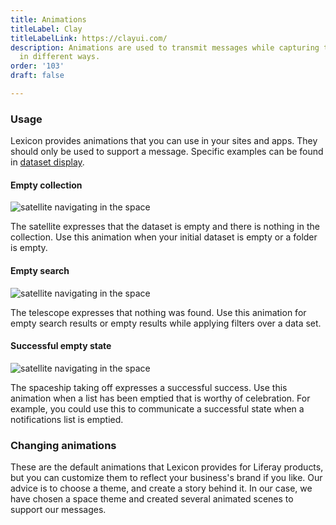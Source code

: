 ```yaml
---
title: Animations
titleLabel: Clay
titleLabelLink: https://clayui.com/
description: Animations are used to transmit messages while capturing the user's attention
  in different ways.
order: '103'
draft: false

---
```

### Usage

Lexicon provides animations that you can use in your sites and apps. They should only be used to support a message. Specific examples can be found in [dataset display](../core-components/dataset-display).

#### Empty collection

![satellite navigating in the space](/images/lexicon/empty_state.gif)

The satellite expresses that the dataset is empty and there is nothing in the collection.
Use this animation when your initial dataset is empty or a folder is empty.

#### Empty search

![satellite navigating in the space](/images/lexicon/search_state.gif)

The telescope expresses that nothing was found.
Use this animation for empty search results or empty results while applying filters over a data set.

#### Successful empty state

![satellite navigating in the space](/images/lexicon/success_state.gif)

The spaceship taking off expresses a successful success.
Use this animation when a list has been emptied that is worthy of celebration. For example, you could use this to communicate a successful state when a notifications list is emptied.

### Changing animations

These are the default animations that Lexicon provides for Liferay products, but you can customize them to reflect your business's brand if you like. Our advice is to choose a theme, and create a story behind it. In our case, we have chosen a space theme and created several animated scenes to support our messages.